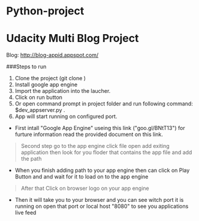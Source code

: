 # Python-project
# Udacity Multi Blog Project

Blog: http://blog-appid.appspot.com/

###Steps to run
1. Clone the project (git clone )
2. Install google app engine
3. Import the application into the laucher.
4. Click on run button
5. Or open command prompt in project folder and run following command: $dev_appserver.py .
6. App will start running on configured port.

 * First intall "Google App Engine" useing this link ("goo.gl/BNtT13") for furture information read the provided document on this link.
 > Second step go to the app engine click file open add exiting application then look for you floder that contains the app file and add the path 
* When you finish adding path to your app engine then can click on Play Button and and wait for it to load on to the app engine
>  After that Click on browser logo on your app engine
* Then it will take you to your browser and you can see witch port it is running on open that port or local host "8080" to see you applications live feed 

